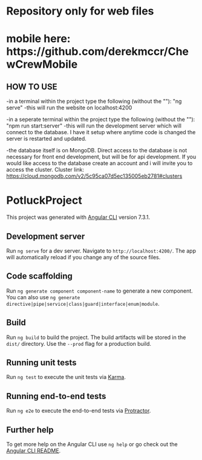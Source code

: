 <h1>Repository only for web files<h1>
  mobile here: https://github.com/derekmccr/ChewCrewMobile

## HOW TO USE
-in a terminal within the project type the following (without the ""):
    "ng serve"
    -this will run the website on localhost:4200

-in a seperate terminal within the project type the following (without the ""):
    "npm run start:server"
    -this will run the development server which will connect to the database. I have it setup where anytime code is changed the server is restarted and updated.

-the database itself is on MongoDB. Direct access to the database is not necessary for front end development, but will be for api development. If you would like access to the database create an account and i will invite you to access the cluster. Cluster link: https://cloud.mongodb.com/v2/5c95ca07d5ec135005eb2781#clusters

# PotluckProject

This project was generated with [Angular CLI](https://github.com/angular/angular-cli) version 7.3.1.

## Development server

Run `ng serve` for a dev server. Navigate to `http://localhost:4200/`. The app will automatically reload if you change any of the source files.

## Code scaffolding

Run `ng generate component component-name` to generate a new component. You can also use `ng generate directive|pipe|service|class|guard|interface|enum|module`.

## Build

Run `ng build` to build the project. The build artifacts will be stored in the `dist/` directory. Use the `--prod` flag for a production build.

## Running unit tests

Run `ng test` to execute the unit tests via [Karma](https://karma-runner.github.io).

## Running end-to-end tests

Run `ng e2e` to execute the end-to-end tests via [Protractor](http://www.protractortest.org/).

## Further help

To get more help on the Angular CLI use `ng help` or go check out the [Angular CLI README](https://github.com/angular/angular-cli/blob/master/README.md).
